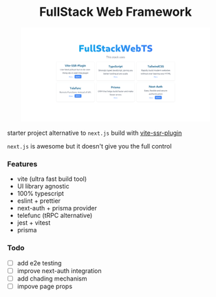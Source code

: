 <h1 align="center">FullStack Web Framework</h1>
<p align="center"><img height="220" src="https://raw.githubusercontent.com/asheghi/fullstack-web-ts/master/screenshot.png" />
</p>

starter project alternative to `next.js` build with [vite-ssr-plugin](https://vite-plugin-ssr.com/)

`next.js` is awesome but it doesn't give you the full control

### Features

- vite (ultra fast build tool)
- UI library agnostic
- 100% typescript
- eslint + prettier
- next-auth + prisma provider
- telefunc (tRPC alternative)
- jest + vitest
- prisma

### Todo

- [ ] add e2e testing
- [ ] improve next-auth integration
- [ ] add chading mechanism
- [ ] impove page props
